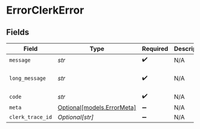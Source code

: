 # ErrorClerkError


## Fields

| Field                                                | Type                                                 | Required                                             | Description                                          | Example                                              |
| ---------------------------------------------------- | ---------------------------------------------------- | ---------------------------------------------------- | ---------------------------------------------------- | ---------------------------------------------------- |
| `message`                                            | *str*                                                | :heavy_check_mark:                                   | N/A                                                  | Invalid input                                        |
| `long_message`                                       | *str*                                                | :heavy_check_mark:                                   | N/A                                                  | The input provided does not meet the requirements.   |
| `code`                                               | *str*                                                | :heavy_check_mark:                                   | N/A                                                  | 400_bad_request                                      |
| `meta`                                               | [Optional[models.ErrorMeta]](../models/errormeta.md) | :heavy_minus_sign:                                   | N/A                                                  | {}                                                   |
| `clerk_trace_id`                                     | *Optional[str]*                                      | :heavy_minus_sign:                                   | N/A                                                  | trace_123456789abcd                                  |